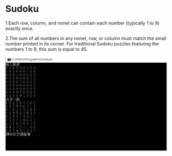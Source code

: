 # Sudoku
1.Each row, column, and nonet can contain each number (typically 1 to 9) exactly once.

2.The sum of all numbers in any nonet, row, or column must match the small number printed in its corner. For traditional Sudoku puzzles featuring the numbers 1 to 9, this sum is equal to 45.

![image](https://github.com/Ricky1647/Sudoku/blob/master/sudoku.PNG)
